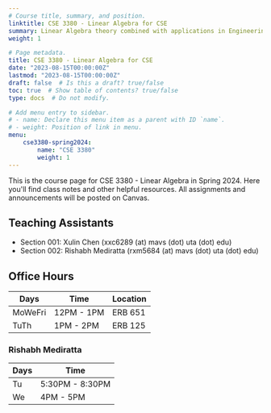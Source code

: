 ```yaml
---
# Course title, summary, and position.
linktitle: CSE 3380 - Linear Algebra for CSE
summary: Linear Algebra theory combined with applications in Engineering and Computer Science.
weight: 1

# Page metadata.
title: CSE 3380 - Linear Algebra for CSE
date: "2023-08-15T00:00:00Z"
lastmod: "2023-08-15T00:00:00Z"
draft: false  # Is this a draft? true/false
toc: true  # Show table of contents? true/false
type: docs  # Do not modify.

# Add menu entry to sidebar.
# - name: Declare this menu item as a parent with ID `name`.
# - weight: Position of link in menu.
menu:
    cse3380-spring2024:
        name: "CSE 3380"
        weight: 1
---
```


This is the course page for CSE 3380 - Linear Algebra in Spring 2024. Here you'll find class notes and other helpful resources. All assignments and announcements will be posted on Canvas.

## Teaching Assistants

- Section 001: Xulin Chen (xxc6289 (at) mavs (dot) uta (dot) edu)
- Section 002: Rishabh Mediratta (rxm5684 (at) mavs (dot) uta (dot) edu)

## Office Hours
| Days    | Time       | Location |
| ------- | ---------- | -------- |
| MoWeFri | 12PM - 1PM | ERB 651  |
| TuTh    | 1PM - 2PM  | ERB 125  |

### Rishabh Mediratta
| Days | Time       | 
| ---- | ---------- | 
| Tu   | 5:30PM - 8:30PM |
| We   | 4PM - 5PM  |